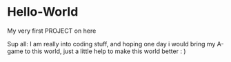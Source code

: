 # Hello-World
My very first PROJECT on here

Sup all:
I am really into coding stuff, 
and hoping one day i would bring my A-game to this world, 
just a little help to make this world better : )
